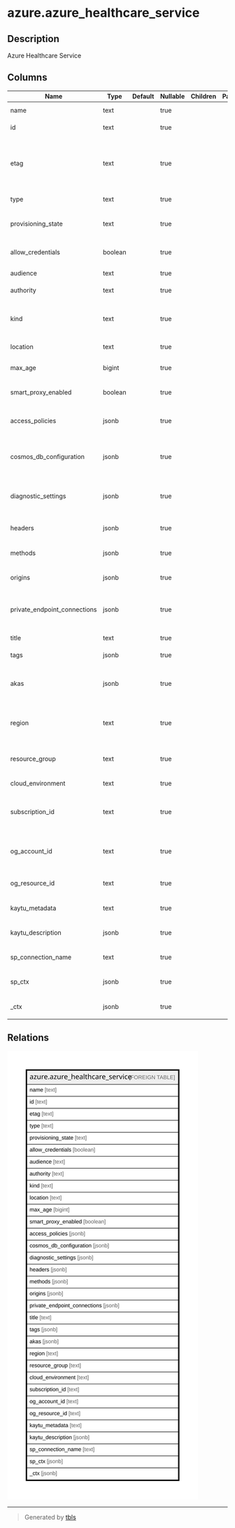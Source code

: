 # azure.azure_healthcare_service

## Description

Azure Healthcare Service

## Columns

| Name | Type | Default | Nullable | Children | Parents | Comment |
| ---- | ---- | ------- | -------- | -------- | ------- | ------- |
| name | text |  | true |  |  | The resource name. |
| id | text |  | true |  |  | The resource identifier. |
| etag | text |  | true |  |  | An etag associated with the resource, used for optimistic concurrency when editing it. |
| type | text |  | true |  |  | The resource type. |
| provisioning_state | text |  | true |  |  | The provisioning state of the healthcare service resource. |
| allow_credentials | boolean |  | true |  |  | If credentials are allowed via CORS. |
| audience | text |  | true |  |  | The audience url for the service. |
| authority | text |  | true |  |  | The authority url for the service. |
| kind | text |  | true |  |  | The kind of the service. Possible values include: 'Fhir', 'FhirStu3', 'FhirR4'. |
| location | text |  | true |  |  | The resource location. |
| max_age | bigint |  | true |  |  | The max age to be allowed via CORS. |
| smart_proxy_enabled | boolean |  | true |  |  | If the SMART on FHIR proxy is enabled. |
| access_policies | jsonb |  | true |  |  | The access policies of the healthcare service. |
| cosmos_db_configuration | jsonb |  | true |  |  | The settings for the Cosmos DB database backing the service. |
| diagnostic_settings | jsonb |  | true |  |  | A list of active diagnostic settings for the healthcare serive. |
| headers | jsonb |  | true |  |  | The headers to be allowed via CORS. |
| methods | jsonb |  | true |  |  | The methods to be allowed via CORS. |
| origins | jsonb |  | true |  |  | The origins to be allowed via CORS. |
| private_endpoint_connections | jsonb |  | true |  |  | List of private endpoint connections for healthcare service. |
| title | text |  | true |  |  | Title of the resource. |
| tags | jsonb |  | true |  |  | A map of tags for the resource. |
| akas | jsonb |  | true |  |  | Array of globally unique identifier strings (also known as) for the resource. |
| region | text |  | true |  |  | The Azure region/location in which the resource is located. |
| resource_group | text |  | true |  |  | The resource group which holds this resource. |
| cloud_environment | text |  | true |  |  | The Azure Cloud Environment. |
| subscription_id | text |  | true |  |  | The Azure Subscription ID in which the resource is located. |
| og_account_id | text |  | true |  |  | The Platform Account ID in which the resource is located. |
| og_resource_id | text |  | true |  |  | The unique ID of the resource in opengovernance. |
| kaytu_metadata | text |  | true |  |  | Platform Metadata of the Azure resource. |
| kaytu_description | jsonb |  | true |  |  | The full model description of the resource |
| sp_connection_name | text |  | true |  |  | Steampipe connection name. |
| sp_ctx | jsonb |  | true |  |  | Steampipe context in JSON form. |
| _ctx | jsonb |  | true |  |  | Steampipe context in JSON form. |

## Relations

![er](azure.azure_healthcare_service.svg)

---

> Generated by [tbls](https://github.com/k1LoW/tbls)
